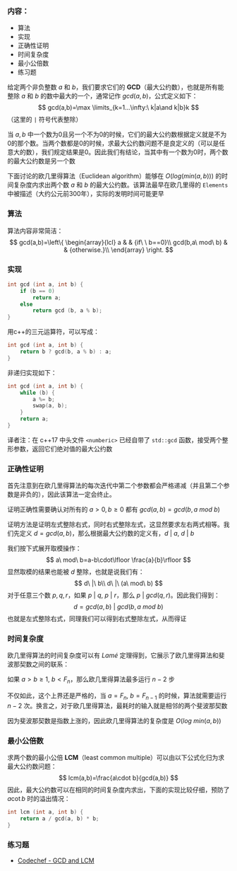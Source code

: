 ### 内容：

- 算法
- 实现
- 正确性证明
- 时间复杂度
- 最小公倍数
- 练习题



给定两个非负整数 $a$ 和 $b$，我们要求它们的 **GCD**（最大公约数），也就是所有能整除 $a$ 和 $b$ 的数中最大的一个，通常记作 $gcd(a, b)$，公式定义如下：
$$
gcd(a,b)=\max \limits_{k=1...\infty:\ k|a\and k|b}k
$$
（这里的 `|` 符号代表整除）

当 $a,b$ 中一个数为0且另一个不为0的时候，它们的最大公约数根据定义就是不为0的那个数。当两个数都是0的时候，求最大公约数问题不是良定义的（可以是任意大的数），我们规定结果是0。因此我们有结论，当其中有一个数为0时，两个数的最大公约数是另一个数

下面讨论的欧几里得算法（Euclidean algorithm）能够在 $O(log(min(a,b)))$ 的时间复杂度内求出两个数 $a$ 和 $b$ 的最大公约数。该算法最早在欧几里得的 `Elements` 中被描述（大约公元前300年），实际的发明时间可能更早



### 算法

算法内容非常简洁：
$$
gcd(a,b)=\left\{
\begin{array}{lcl}
a & & {if\ \ b==0}\\
gcd(b,a\ mod\ b) & & {otherwise.}\\
\end{array} \right.
$$


### 实现

```c++
int gcd (int a, int b) {
    if (b == 0)
        return a;
    else
        return gcd (b, a % b);
}
```

用c++的三元运算符，可以写成：

```c++
int gcd (int a, int b) {
    return b ? gcd(b, a % b) : a;
}
```

非递归实现如下：

```c++
int gcd (int a, int b) {
    while (b) {
        a %= b;
        swap(a, b);
    }
    return a;
}
```

译者注：在 c++17 中头文件 `<numberic>` 已经自带了 `std::gcd` 函数，接受两个整形参数，返回它们绝对值的最大公约数



### 正确性证明

首先注意到在欧几里得算法的每次迭代中第二个参数都会严格递减（并且第二个参数是非负的），因此该算法一定会终止。

证明正确性需要确认对所有的 $a>0,b\geq 0$ 都有 $gcd(a,b)=gcd(b,a\ mod\ b)$

证明方法是证明左式整除右式，同时右式整除左式，这显然要求左右两式相等。我们先定义 $d=gcd(a,b)$，那么根据最大公约数的定义有，$d\ |\ a,\ d\ |\ b$

我们按下式展开取模操作：
$$
a\ mod\ b=a-b\cdot\lfloor \frac{a}{b}\rfloor
$$
显然取模的结果也能被 $d$ 整除，也就是说我们有：
$$
d\ |\ b\\
d\ |\ (a\ mod\ b)
$$
对于任意三个数 $p,q,r$，如果 $p\ |\ q,\ p\ |\ r$，那么 $p\ |\ gcd(q,r)$。因此我们得到：
$$
d=gcd(a,b)\ |\ gcd(b, a\ mod\ b)
$$
也就是左式整除右式，同理我们可以得到右式整除左式，从而得证



### 时间复杂度

欧几里得算法的时间复杂度可以有 $Lam\acute{e}$ 定理得到，它展示了欧几里得算法和斐波那契数之间的联系：

如果 $a>b\geq 1,\ b<F_n$，那么欧几里得算法最多运行 $n-2$ 步

不仅如此，这个上界还是严格的，当 $a=F_n,\ b=F_{n-1}$ 的时候，算法就需要运行 $n-2$ 次。换言之，对于欧几里得算法，最耗时的输入就是相邻的两个斐波那契数

因为斐波那契数是指数上涨的，因此欧几里得算法的复杂度是 $O(log\ min(a,b))$



### 最小公倍数

求两个数的最小公倍 **LCM**（least common multiple）可以由以下公式化归为求最大公约数问题：
$$
lcm(a,b)=\frac{a\cdot b}{gcd(a,b)}
$$
因此，最大公约数可以在相同的时间复杂度内求出，下面的实现比较仔细，预防了 $a\cot b$ 时的溢出情况：

```c++
int lcm (int a, int b) {
    return a / gcd(a, b) * b;
}
```



### 练习题

- [Codechef - GCD and LCM](https://www.codechef.com/problems/FLOW016)

